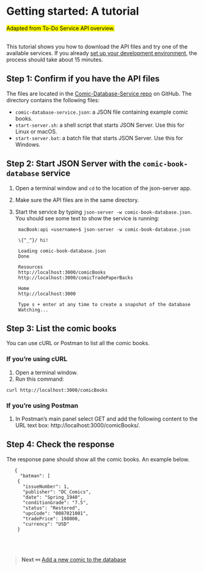 # Getting started: A tutorial
<mark>Adapted from To-Do Service API overview. </mark>

<br>This tutorial shows you how to download the API files and try one of the available services. If you already [set up your development environment](/docs/tutorials/dev-env.md), the process should take about 15 minutes.

## Step 1: Confirm if you have the API files
The files are located in the [Comic-Database-Service repo](https://github.com/KusumaKrish15/Comic-Database-Service) on GitHub. The directory contains the following files:

- `comic-database-service.json`: a JSON file containing example comic books.
- `start-server.sh`: a shell script that starts JSON Server. Use this for Linux or macOS.
- `start-server.bat`: a batch file that starts JSON Server. Use this for Windows.

## Step 2: Start JSON Server with the `comic-book-database` service
1. Open a terminal window and `cd` to the location of the json-server app.
2. Make sure the API files are in the same directory.
3. Start the service by typing `json-server -w comic-book-database.json`. You should see some text to show the service is running:

    ```
     macBook:api <username>$ json-server -w comic-book-database.json

     \{^_^}/ hi!

     Loading comic-book-database.json
     Done

     Resources
     http://localhost:3000/comicBooks
     http://localhost:3000/comicTradePaperBacks

     Home
     http://localhost:3000

     Type s + enter at any time to create a snapshot of the database
     Watching...
    ```

## Step 3: List the comic books
You can use cURL or Postman to list all the comic books.

### If you’re using cURL
1. Open a terminal window.
2. Run this command:
```
curl http://localhost:3000/comicBooks
```

### If you’re using Postman
1. In Postman’s main panel select GET and add the following content to the URL text box: http://localhost:3000/comicBooks/.

## Step 4: Check the response
The response pane should show all the comic books. An example below. 

```
   {
     "batman": [
    {
      "issueNumber": 1,
      "publisher": "DC_Comics",
      "date": "Spring_1940",
      "conditionGrade": "7.5",
      "status": "Restored",
      "upcCode": "0087021001",
      "tradePrice": 198000,
      "currency": "USD"
    }
```
<br>
<br>

> **Next** ⏭️ [Add a new comic to the database](../tutorials/Add_a_new_comic.md)


